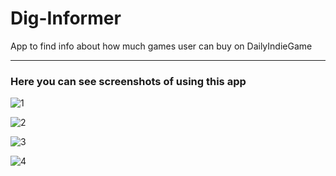 # Dig-Informer
App to find info about how much games user can buy on DailyIndieGame
___________________________________________________________________________________________________________________________
### Here you can see screenshots of using this app

![1](https://user-images.githubusercontent.com/38386015/47956067-bc827980-dfa7-11e8-9058-59ee3cdc9ef1.png)

![2](https://user-images.githubusercontent.com/38386015/47956072-c3a98780-dfa7-11e8-9c16-172a4952e3f7.png)

![3](https://user-images.githubusercontent.com/38386015/47956075-ca37ff00-dfa7-11e8-8f93-e45aa6cd07bf.png)

![4](https://user-images.githubusercontent.com/38386015/47956077-ce641c80-dfa7-11e8-9935-cc7a1eb8e144.png)
